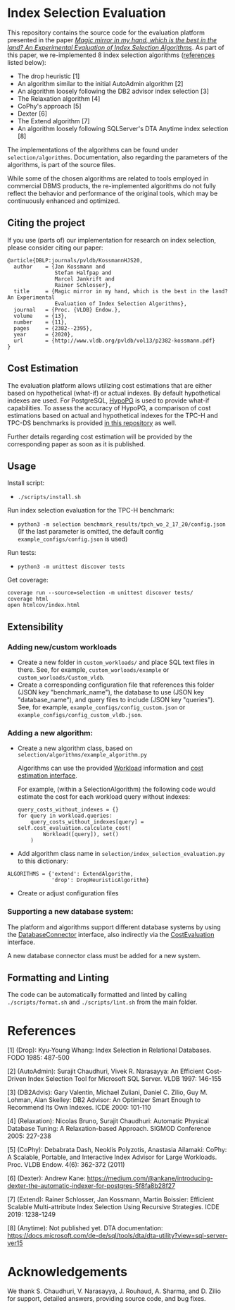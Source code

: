 # Index Selection Evaluation

This repository contains the source code for the evaluation platform presented in the paper [*Magic mirror in my hand, which is the best in the land? An Experimental Evaluation of Index Selection Algorithms*](http://www.vldb.org/pvldb/vol13/p2382-kossmann.pdf). As part of this paper, we re-implemented 8 index selection algorithms ([references](#references) listed below):

- The drop heuristic [1]
- An algorithm similar to the initial AutoAdmin algorithm [2]
- An algorithm loosely following the DB2 advisor index selection [3]
- The Relaxation algorithm [4]
- CoPhy's approach [5]
- Dexter [6]
- The Extend algorithm [7]
- An algorithm loosely following SQLServer's DTA Anytime index selection [8]

The implementations of the algorithms can be found under `selection/algorithms`. Documentation, also regarding the parameters of the algorithms, is part of the source files.

While some of the chosen algorithms are related to tools employed in commercial DBMS products, the re-implemented algorithms do not fully reflect the behavior and performance of the original tools, which may be continuously enhanced and optimized.

## Citing the project
If you use (parts of) our implementation for research on index selection, please consider citing our paper:
```
@article{DBLP:journals/pvldb/KossmannHJS20,
  author    = {Jan Kossmann and
               Stefan Halfpap and
               Marcel Jankrift and
               Rainer Schlosser},
  title     = {Magic mirror in my hand, which is the best in the land? An Experimental
               Evaluation of Index Selection Algorithms},
  journal   = {Proc. {VLDB} Endow.},
  volume    = {13},
  number    = {11},
  pages     = {2382--2395},
  year      = {2020},
  url       = {http://www.vldb.org/pvldb/vol13/p2382-kossmann.pdf}
}
```

## Cost Estimation
The evaluation platform allows utilizing cost estimations that are either based on hypothetical (what-if) or actual indexes. By default hypothetical indexes are used. For PostgreSQL, [HypoPG](https://github.com/HypoPG/hypopg) is used to provide what-if capabilities. To assess the accuracy of HypoPG, a comparison of cost estimations based on actual and hypothetical indexes for the TPC-H and TPC-DS benchmarks is provided [in this repository](https://github.com/hyrise/index_selection_evaluation/tree/refactoring/benchmark_results/cost_estimation_actual_vs_hypo) as well.

Further details regarding cost estimation will be provided by the corresponding paper as soon as it is published.

## Usage

Install script:
* `./scripts/install.sh`

Run index selection evaluation for the TPC-H benchmark:
* `python3 -m selection benchmark_results/tpch_wo_2_17_20/config.json`
(If the last parameter is omitted, the default config `example_configs/config.json` is used)

Run tests:
* `python3 -m unittest discover tests`

Get coverage:
```
coverage run --source=selection -m unittest discover tests/
coverage html
open htmlcov/index.html
```

## Extensibility

### Adding new/custom workloads

* Create a new folder in `custom_workloads/` and place SQL text files in there. See, for example, `custom_worloads/example` or `custom_worloads/Custom_vldb`.
* Create a corresponding configuration file that references this folder (JSON key "benchmark_name"), the database to use (JSON key "database_name"), and query files to include (JSON key "queries").
  See, for example, `example_configs/config_custom.json` or `example_configs/config_custom_vldb.json`.

### Adding a new algorithm:
* Create a new algorithm class, based on `selection/algorithms/example_algorithm.py`
  
  Algorithms can use the provided [Workload](https://github.com/hyrise/index_selection_evaluation/blob/refactoring/selection/workload.py) information and [cost estimation interface](https://github.com/hyrise/index_selection_evaluation/blob/refactoring/selection/cost_evaluation.py).

  For example, (within a SelectionAlgorithm) the following code would estimate the cost for each workload query without indexes:

  ```
  query_costs_without_indexes = {}
  for query in workload.queries:
      query_costs_without_indexes[query] = self.cost_evaluation.calculate_cost(
          Workload([query]), set()
      )
  ```
* Add algorithm class name in `selection/index_selection_evaluation.py` to this dictionary:
```
ALGORITHMS = {'extend': ExtendAlgorithm,
              'drop': DropHeuristicAlgorithm}
```
* Create or adjust configuration files

### Supporting a new database system:

The platform and algorithms support different database systems by using the [DatabaseConnector](https://github.com/hyrise/index_selection_evaluation/blob/refactoring/selection/database_connector.py) interface, also indirectly via the [CostEvaluation](https://github.com/hyrise/index_selection_evaluation/blob/refactoring/selection/cost_evaluation.py) interface.

A new database connector class must be added for a new system.

## Formatting and Linting
The code can be automatically formatted and linted by calling `./scripts/format.sh` and `./scripts/lint.sh` from the main folder.

# References
[1] (Drop): Kyu-Young Whang: Index Selection in Relational Databases. FODO 1985: 487-500

[2] (AutoAdmin): Surajit Chaudhuri, Vivek R. Narasayya: An Efficient Cost-Driven Index Selection Tool for Microsoft SQL Server. VLDB 1997: 146-155

[3] (DB2Advis): Gary Valentin, Michael Zuliani, Daniel C. Zilio, Guy M. Lohman, Alan Skelley: DB2 Advisor: An Optimizer Smart Enough to Recommend Its Own Indexes. ICDE 2000: 101-110

[4] (Relaxation): Nicolas Bruno, Surajit Chaudhuri: Automatic Physical Database Tuning: A Relaxation-based Approach. SIGMOD Conference 2005: 227-238

[5] (CoPhy): Debabrata Dash, Neoklis Polyzotis, Anastasia Ailamaki: CoPhy: A Scalable, Portable, and Interactive Index Advisor for Large Workloads. Proc. VLDB Endow. 4(6): 362-372 (2011)

[6] (Dexter): Andrew Kane:  https://medium.com/@ankane/introducing-dexter-the-automatic-indexer-for-postgres-5f8fa8b28f27

[7] (Extend): Rainer Schlosser, Jan Kossmann, Martin Boissier: Efficient Scalable Multi-attribute Index Selection Using Recursive Strategies. ICDE 2019: 1238-1249

[8] (Anytime): Not published yet. DTA documentation: https://docs.microsoft.com/de-de/sql/tools/dta/dta-utility?view=sql-server-ver15

# Acknowledgements
We thank S. Chaudhuri, V. Narasayya, J. Rouhaud, A. Sharma, and D. Zilio for support, detailed answers, providing source code, and bug fixes.

